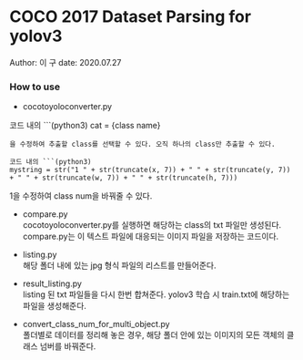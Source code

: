 # COCO 2017 Dataset Parsing for yolov3
Author: 이  구
date: 2020.07.27

### How to use
* cocotoyoloconverter.py   
 
코드 내의 ```(python3)
cat = {class name}
```
을 수정하여 추출할 class를 선택할 수 있다. 오직 하나의 class만 추출할 수 있다.

코드 내의 ```(python3)
mystring = str("1 " + str(truncate(x, 7)) + " " + str(truncate(y, 7)) + " " + str(truncate(w, 7)) + " " + str(truncate(h, 7)))
```
1을 수정하여 class num을 바꿔줄 수 있다.   

* compare.py   
cocotoyoloconverter.py를 실행하면 해당하는 class의 txt 파일만 생성된다. compare.py는 이 텍스트 파일에 대응되는 이미지 파일을 저장하는 코드이다.

* listing.py   
해당 폴더 내에 있는 jpg 형식 파일의 리스트를 만들어준다.    

* result_listing.py     
listing 된 txt 파일들을 다시 한번 합쳐준다. yolov3 학습 시 train.txt에 해당하는 파일을 생성해준다.      

* convert_class_num_for_multi_object.py   
폴더별로 데이터를 정리해 놓은 경우, 해당 폴더 안에 있는 이미지의 모든 객체의 클래스 넘버를 바꿔준다.


